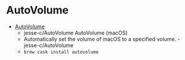 # AutoVolume
- [AutoVolume](https://github.com/jesse-c/AutoVolume)
  -  jesse-c/AutoVolume AutoVolume (macOS)
  - Automatically set the volume of macOS to a specified volume. - jesse-c/AutoVolume
  - `brew cask install autovolume`
